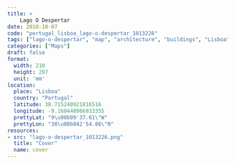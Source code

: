 ```yaml
---
title: > 
    Lago O Despertar
date: 2018-10-07
code: "portugal_lisboa_lago-o-despertar_1013226"
tags: ["lago-o-despertar", "map", "architecture", "buildings", "Lisboa", "Portugal"]
categories: ["Maps"]
draft: false
format:
  width: 210
  height: 297
  unit: 'mm'
location:
  place: "Lisboa"
  country: "Portugal"
  latitude: 38.715240921816516
  longitude: -9.160448066933355
  prettyLat: "9\u00b09'37.61\"W"
  prettyLon: "38\u00b042'54.86\"N"
resources:
- src: "lago-o-despertar_1013226.png"
  title: "Cover"
  name: cover
---
```

